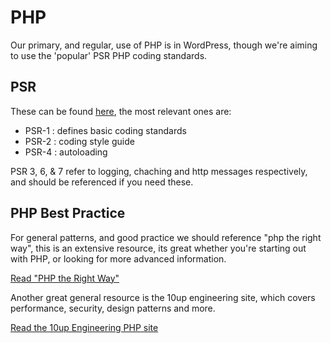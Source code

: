 # PHP
Our primary, and regular, use of PHP is in WordPress, though we're aiming to use the 'popular' PSR PHP coding standards.


## PSR 
These can be found [here](https://github.com/Nona-Creative/fig-standards/tree/master/accepted), the most relevant ones are:

* PSR-1 : defines basic coding standards
* PSR-2 : coding style guide
* PSR-4 : autoloading

PSR 3, 6, & 7 refer to logging, chaching and http messages respectively, and should be referenced if you need these.


## PHP Best Practice
For general patterns, and good practice we should reference "php the right way", this is an extensive resource, its great whether you're starting out with PHP, or looking for more advanced information.

[Read "PHP the Right Way"](http://www.phptherightway.com/)

Another great general resource is the 10up engineering site, which covers performance, security, design patterns and more.

[Read the 10up Engineering PHP site](https://10up.github.io/Engineering-Best-Practices/php/)

